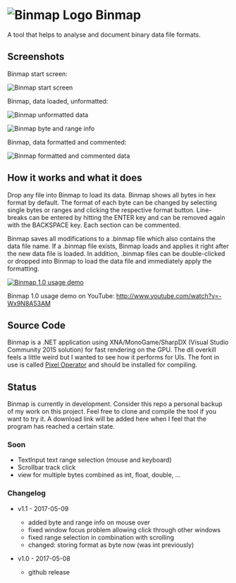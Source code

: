 # ![Binmap Logo](https://cloud.githubusercontent.com/assets/1974959/25785795/2718aaf2-3389-11e7-9078-fbf5b20801bf.png) Binmap

A tool that helps to analyse and document binary data file formats.

## Screenshots

Binmap start screen:

![Binmap start screen](https://cloud.githubusercontent.com/assets/1974959/25785729/f80b0ab2-3387-11e7-8a06-2a2b3fe750a1.png)

Binmap, data loaded, unformatted:

![Binmap unformatted data](https://cloud.githubusercontent.com/assets/1974959/25785754/6fac491e-3388-11e7-9d53-cf7eb44e84da.png)

![Binmap byte and range info](https://cloud.githubusercontent.com/assets/1974959/25830494/8cd354ee-345d-11e7-8aac-95e031fe1aae.png)

Binmap, data formatted and commented:

![Binmap formatted and commented data](https://cloud.githubusercontent.com/assets/1974959/25785775/c1e0a766-3388-11e7-8e21-2af0f97a7925.png)


## How it works and what it does

Drop any file into Binmap to load its data. Binmap shows all bytes in hex format by default. The format of each byte can be changed by selecting single bytes or ranges and clicking the respective format button. Line-breaks can be entered by hitting the ENTER key and can be removed again with the BACKSPACE key. Each section can be commented.

Binmap saves all modifications to a .binmap file which also contains the data file name. If a .binmap file exists, Binmap loads and applies it right after the new data file is loaded. In addition, .binmap files can be double-clicked or dropped into Binmap to load the data file and immediately apply the formatting.

[![Binmap 1.0 usage demo](http://img.youtube.com/vi/-Wx9N8A53AM/0.jpg)](http://www.youtube.com/watch?v=-Wx9N8A53AM "Binmap 1.0 usage demo")

Binmap 1.0 usage demo on YouTube: http://www.youtube.com/watch?v=-Wx9N8A53AM
## Source Code

Binmap is a .NET application using XNA/MonoGame/SharpDX (Visual Studio Community 2015 solution) for fast rendering on the GPU. The dll overkill feels a little weird but I wanted to see how it performs for UIs.
The font in use is called [Pixel Operator](http://www.dafont.com/de/pixel-operator.font) and should be installed for compiling.

## Status
Binmap is currently in development. Consider this repo a personal backup of my work on this project.
Feel free to clone and compile the tool if you want to try it. A download link will be added here when I feel that the program has reached a certain state.

### Soon
 - TextInput text range selection (mouse and keyboard)
 - Scrollbar track click
 - view for multiple bytes combined as int, float, double, ...

### Changelog 
 - v1.1 - 2017-05-09 
   - added byte and range info on mouse over
   - fixed window focus problem allowing click through other windows
   - fixed range selection in combination with scrolling
   - changed: storing format as byte now (was int previously)
   
 - v1.0 - 2017-05-08 
   - github release
 